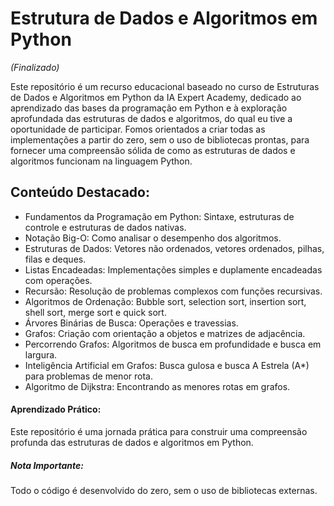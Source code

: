# Estrutura de Dados e Algoritmos em Python

*(Finalizado)*

Este repositório é um recurso educacional baseado no curso de Estruturas de Dados e Algoritmos em Python da IA Expert Academy, dedicado ao aprendizado das bases da programação em Python e à exploração aprofundada das estruturas de dados e algoritmos, do qual eu tive a oportunidade de participar. Fomos orientados a criar todas as implementações a partir do zero, sem o uso de bibliotecas prontas, para fornecer uma compreensão sólida de como as estruturas de dados e algoritmos funcionam na linguagem Python.

## Conteúdo Destacado:

- Fundamentos da Programação em Python: Sintaxe, estruturas de controle e estruturas de dados nativas.
- Notação Big-O: Como analisar o desempenho dos algoritmos.
- Estruturas de Dados: Vetores não ordenados, vetores ordenados, pilhas, filas e deques.
- Listas Encadeadas: Implementações simples e duplamente encadeadas com operações.
- Recursão: Resolução de problemas complexos com funções recursivas.
- Algoritmos de Ordenação: Bubble sort, selection sort, insertion sort, shell sort, merge sort e quick sort.
- Árvores Binárias de Busca: Operações e travessias.
- Grafos: Criação com orientação a objetos e matrizes de adjacência.
- Percorrendo Grafos: Algoritmos de busca em profundidade e busca em largura.
- Inteligência Artificial em Grafos: Busca gulosa e busca A Estrela (A*) para problemas de menor rota.
- Algoritmo de Dijkstra: Encontrando as menores rotas em grafos.

#### Aprendizado Prático: 
Este repositório é uma jornada prática para construir uma compreensão profunda das estruturas de dados e algoritmos em Python.

##### Nota Importante: 
Todo o código é desenvolvido do zero, sem o uso de bibliotecas externas.

